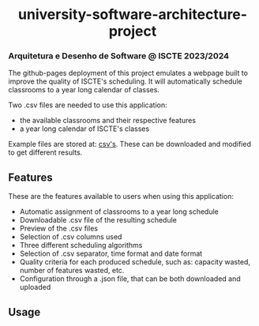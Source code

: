 <h1 align="center">
  university-software-architecture-project
</h1>

### Arquitetura e Desenho de Software @ ISCTE 2023/2024

The github-pages deployment of this project emulates a webpage built to improve the quality of ISCTE's scheduling.
It will automatically schedule classrooms to a year long calendar of classes.

Two .csv files are needed to use this application:
- the available classrooms and their respective features
- a year long calendar of ISCTE's classes

Example files are stored at: [csv's](https://github.com/moonzn/university-software-architecture-project/tree/master/csv's). These can be downloaded and modified to get different results.

## Features

These are the features available to users when using this application:

- Automatic assignment of classrooms to a year long schedule
- Downloadable .csv file of the resulting schedule
- Preview of the .csv files
- Selection of .csv columns used
- Three different scheduling algorithms
- Selection of .csv separator, time format and date format
- Quality criteria for each produced schedule, such as: capacity wasted, number of features wasted, etc.
- Configuration through a .json file, that can be both downloaded and uploaded

## Usage
